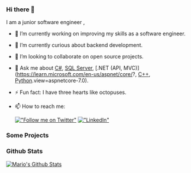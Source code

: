 ### Hi there 👋

I am a junior software engineer ,

- 🔭 I’m currently working on improving my skills as a software engineer.
- 🌱 I’m currently curious about backend development.
- 👯 I’m looking to collaborate on open source projects.
- 💬 Ask me about [C#](https://learn.microsoft.com/en-us/dotnet/csharp/), [SQL Server](https://learn.microsoft.com/en-us/sql/sql-server/), [.NET (API, MVC)](https://learn.microsoft.com/en-us/aspnet/core/?, [C++](https://www.cplusplus.com/), [Python](https://www.python.org/).view=aspnetcore-7.0).

- ⚡ Fun fact: I have three hearts like octopuses.
- 📫 How to reach me:

	[!["Follow me on Twitter"](https://img.shields.io/twitter/follow/tarekalabd?label=Follow%20me)](https://x.com/Mario_M_Assal)
  [!["LinkedIn"](https://img.shields.io/badge/LinkedIn-blue?style=flat&logo=linkedin&labelColor=blue)](https://www.linkedin.com/in/mario-monsef-838119231/)



### Some Projects


### Github Stats
[![Mario's Github Stats](https://github-readme-stats.vercel.app/api?username=MarioMonsef&count_private=true&theme=default&show_icons=true&&title_color=fff&icon_color=79ff97&text_color=9f9f9f&bg_color=151515)](https://github.com/MarioMonsef)


<!--
**MarioMonsef/MarioMonsef** is a ✨ _special_ ✨ repository because its `README.md` (this file) appears on your GitHub profile.

Here are some ideas to get you started:

- 🔭 I’m currently working on ...
- 🌱 I’m currently learning ...
- 👯 I’m looking to collaborate on ...
- 🤔 I’m looking for help with ...
- 💬 Ask me about ...
- 📫 How to reach me: ...
- 😄 Pronouns: ...
- ⚡ Fun fact: ...
-->
